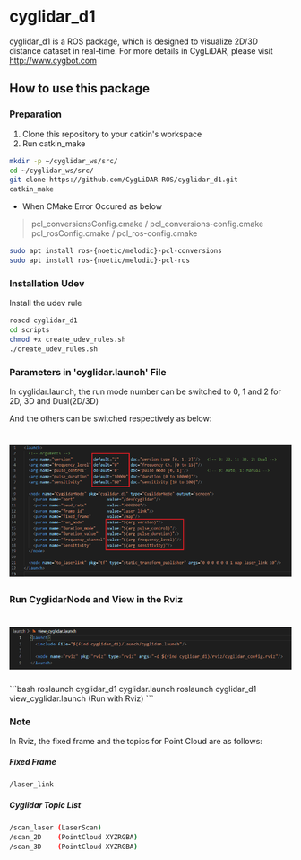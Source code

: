 # cyglidar_d1
cyglidar_d1 is a ROS package, which is designed to visualize 2D/3D distance dataset in real-time.
For more details in CygLiDAR, please visit http://www.cygbot.com

## How to use this package

### Preparation
1. Clone this repository to your catkin's workspace
2.  Run catkin_make
```bash
mkdir -p ~/cyglidar_ws/src/
cd ~/cyglidar_ws/src/
git clone https://github.com/CygLiDAR-ROS/cyglidar_d1.git
catkin_make
```
* When CMake Error Occured as below
>pcl_conversionsConfig.cmake / pcl_conversions-config.cmake
>pcl_rosConfig.cmake / pcl_ros-config.cmake
```bash
sudo apt install ros-{noetic/melodic}-pcl-conversions
sudo apt install ros-{noetic/melodic}-pcl-ros
```

### Installation Udev
Install the udev rule
```bash
roscd cyglidar_d1
cd scripts
chmod +x create_udev_rules.sh
./create_udev_rules.sh
```

### Parameters in 'cyglidar.launch' File
In cyglidar.launch, the run mode number can be switched to 0, 1 and 2 for 2D, 3D and Dual(2D/3D)

And the others can be switched respectively as below:
<h1 align="left">
  <img src="screenshots/launch_file_parameter.png" width="800"/>
</h1>

### Run CyglidarNode and View in the Rviz
<h1 align="left">
  <img src="screenshots/launch_file_rviz.png" width="800"/>
</h1>
```bash
roslaunch cyglidar_d1 cyglidar.launch
roslaunch cyglidar_d1 view_cyglidar.launch  (Run with Rviz)
```

### Note
In Rviz, the fixed frame and the topics for Point Cloud are as follows:

##### Fixed Frame
```bash
/laser_link
```

##### Cyglidar Topic List
```bash
/scan_laser (LaserScan)
/scan_2D    (PointCloud XYZRGBA)
/scan_3D    (PointCloud XYZRGBA)
```
